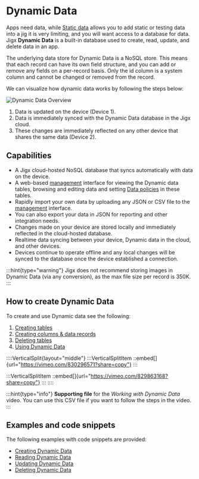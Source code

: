 # Dynamic Data

Apps need data, while <a href="https://docs.jigx.com/examples/static" target="_blank">Static data</a> allows you to add static or testing data into a jig it is very limiting, and you will want access to a database for data. Jigx **Dynamic Data** is a built-in database used to create, read, update, and delete data in an app.

The underlying data store for Dynamic Data is a NoSQL store. This means that each record can have its own field structure, and you can add or remove any fields on a per-record basis. Only the id column is a system column and cannot be changed or removed from the record.

We can visualize how dynamic data works by following the steps below:

![Dynamic Data Overview](https://archbee-image-uploads.s3.amazonaws.com/x7vdIDH6-ScTprfmi2XXX/J1iJYwlRVrWs797temueT_dynami.png "Dynamic Data Overview")

1. Data is updated on the device (Device 1).
2. Data is immediately synced with the Dynamic Data database in the Jigx cloud.
3. These changes are immediately reflected on any other device that shares the same data (Device 2).

## Capabilities

- A Jigx cloud-hosted NoSQL database that syncs automatically with data on the device.
- A web-based [management](https://docs.jigx.com/data) interface for viewing the Dynamic data tables, browsing and editing data and setting [Data policies](<./../../../Administration/Solutions/Row Level Security/Data policies.md>) in these tables.
- Rapidly import your own data by uploading any JSON or CSV file to the [management](https://docs.jigx.com/data) interface.
- You can also export your data in JSON for reporting and other integration needs.
- Changes made on your device are stored locally and immediately reflected in the cloud-hosted database.
- Realtime data syncing between your device, Dynamic data in the cloud, and other devices.
- Devices continue to operate offline and any local changes will be synced to the database once the device established a connection.

:::hint{type="warning"}
Jigx does not recommend storing images in Dynamic Data (via any conversion), as the max file size per record is 350K.
:::

## How to create Dynamic Data

To create and use Dynamic data see the following:

1. [Creating tables](<./Dynamic Data/Creating tables.md>)
2. [Creating columns & data records](<./Dynamic Data/Creating columns _ data records.md>)
3. [Deleting tables](<./Dynamic Data/Deleting tables.md>)
4. [Using Dynamic Data](<./Dynamic Data/Using Dynamic Data.md>)

::::VerticalSplit{layout="middle"}
:::VerticalSplitItem
::embed[]{url="https://vimeo.com/830296571?share=copy"}
:::

:::VerticalSplitItem
::embed[]{url="https://vimeo.com/829863168?share=copy"}
:::
::::

:::hint{type="info"}
**Supporting file** for the *Working with Dynamic Data* video. You can use this CSV file if you want to follow the steps in the video.
:::

## Examples and code snippets

The following examples with code snippets are provided:

- [Creating Dynamic Data](https://docs.jigx.com/examples/creating-dynamic-data)
- [Reading Dynamic Data](https://docs.jigx.com/examples/reading-dynamic-data)
- [Updating Dynamic Data](https://docs.jigx.com/examples/updating-dynamic-data)
- [Deleting Dynamic Data](https://docs.jigx.com/examples/deleting-dynamic-data)

